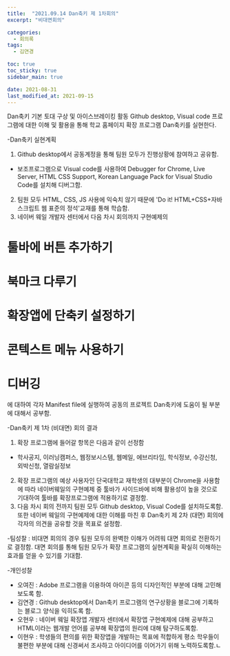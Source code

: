 ```yaml
---
title:  "2021.09.14 Dan축키 제 1차회의"
excerpt: "비대면회의"

categories:
  - 회의록
tags:
  - 김연경

toc: true
toc_sticky: true
sidebar_main: true

date: 2021-08-31
last_modified_at: 2021-09-15
---
```

Dan축키 기본 토대 구상 및 아이스브레이킹 활동
Github desktop, Visual code 프로그램에 대한 이해 및 활용을 통해 학교 홈페이지 확장 프로그램 Dan축키를 실현한다.

-Dan축키 실현계획
1. Github desktop에서 공동계정을 통해 팀원 모두가 진행상황에 참여하고 공유함.
* 보조프로그램으로 Visual code를 사용하여 Debugger for Chrome, Live Server, HTML CSS Support, Korean Language Pack for Visual Studio Code를 설치해 디버그함.
2. 팀원 모두 HTML, CSS, JS 사용에 익숙치 않기 때문에 'Do it! HTML+CSS+자바스크립트 웹 표준의 정석'교재를 통해 학습함.
3. 네이버 웨일 개발자 센터에서 다음 차시 회의까지 구현예제의
# 툴바에 버튼 추가하기
# 북마크 다루기
# 확장앱에 단축키 설정하기
# 콘텍스트 메뉴 사용하기
# 디버깅
에 대하여 각자 Manifest file에 실행하여 공동의 프로젝트 Dan축키에 도움이 될 부분에 대해서 공부함.

-Dan축키 제 1차 (비대면) 회의 결과
1. 확장 프로그램에 들어갈 항목은 다음과 같이 선정함
* 학사공지, 이러닝캠퍼스, 웹정보시스템, 웹메일, 에브리타임, 학식정보, 수강신청, 외박신청, 열람실정보
2. 확장 프로그램의 예상 사용자인 단국대학교 재학생의 대부분이 Chrome을 사용함에 따라 네이버웨일의 구현예제 중 툴바가 사이드바에 비해 활용성이 높을 것으로 기대하여 툴바를 확장프로그램에 적용하기로 결정함.
3. 다음 차시 회의 전까지 팀원 모두 Github desktop, Visual Code를 설치하도록함. 또한 네이버 웨일의 구현예제에 대한 이해를 마친 후 Dan축키 제 2차 (대면) 회의에 각자의 의견을 공유할 것을 목표로 설정함.

-팀성찰 : 비대면 회의의 경우 팀원 모두의 완벽한 이해가 어려워 대면 회의로 전환하기로 결정함. 대면 회의를 통해 팀원 모두가 확장 프로그램의 실현계획을 확실히 이해하는 효과를 얻을 수 있기를 기대함.

-개인성찰
* 오여진 : Adobe 프로그램을 이용하여 아이콘 등의 디자인적인 부분에 대해 고민해보도록 함.
* 김연경 : Github desktop에서 Dan축키 프로그램의 연구상황을 블로그에 기록하는 블로그 양식을 익히도록 함.
* 오현우 : 네이버 웨일 확장앱 개발자 센터에서 확장앱 구현예제에 대해 공부하고 HTML이라는 웹개발 언어를 공부해 확장앱의 원리에 대해 탐구하도록함.
* 이현우 : 학생들의 편의를 위한 확장앱을 개발하는 목표에 적합하게 평소 학우들이 불편한 부분에 대해 신경써서 조사하고 아이디어를 이어가기 위해 노력하도록함.ㄴ
